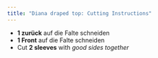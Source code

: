 ```yaml
---
title: "Diana draped top: Cutting Instructions"
---
```


- **1 zurück** auf die Falte schneiden
- **1 Front** auf die Falte schneiden
- Cut **2 sleeves** with _good sides together_
